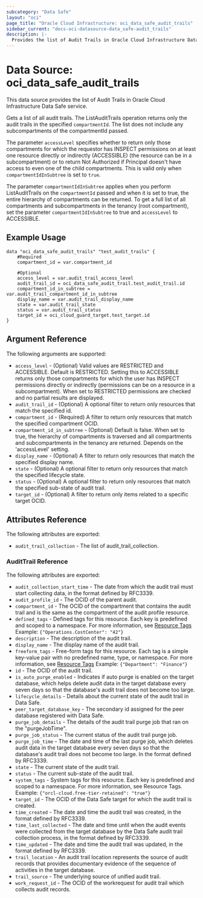 ```yaml
---
subcategory: "Data Safe"
layout: "oci"
page_title: "Oracle Cloud Infrastructure: oci_data_safe_audit_trails"
sidebar_current: "docs-oci-datasource-data_safe-audit_trails"
description: |-
  Provides the list of Audit Trails in Oracle Cloud Infrastructure Data Safe service
---
```


# Data Source: oci_data_safe_audit_trails
This data source provides the list of Audit Trails in Oracle Cloud Infrastructure Data Safe service.

Gets a list of all audit trails.
The ListAuditTrails operation returns only the audit trails in the specified `compartmentId`.
The list does not include any subcompartments of the compartmentId passed.

The parameter `accessLevel` specifies whether to return only those compartments for which the
requestor has INSPECT permissions on at least one resource directly
or indirectly (ACCESSIBLE) (the resource can be in a subcompartment) or to return Not Authorized if
Principal doesn't have access to even one of the child compartments. This is valid only when
`compartmentIdInSubtree` is set to `true`.

The parameter `compartmentIdInSubtree` applies when you perform ListAuditTrails on the
`compartmentId` passed and when it is set to true, the entire hierarchy of compartments can be returned.
To get a full list of all compartments and subcompartments in the tenancy (root compartment),
set the parameter `compartmentIdInSubtree` to true and `accessLevel` to ACCESSIBLE.


## Example Usage

```hcl
data "oci_data_safe_audit_trails" "test_audit_trails" {
	#Required
	compartment_id = var.compartment_id

	#Optional
	access_level = var.audit_trail_access_level
	audit_trail_id = oci_data_safe_audit_trail.test_audit_trail.id
	compartment_id_in_subtree = var.audit_trail_compartment_id_in_subtree
	display_name = var.audit_trail_display_name
	state = var.audit_trail_state
	status = var.audit_trail_status
	target_id = oci_cloud_guard_target.test_target.id
}
```

## Argument Reference

The following arguments are supported:

* `access_level` - (Optional) Valid values are RESTRICTED and ACCESSIBLE. Default is RESTRICTED. Setting this to ACCESSIBLE returns only those compartments for which the user has INSPECT permissions directly or indirectly (permissions can be on a resource in a subcompartment). When set to RESTRICTED permissions are checked and no partial results are displayed. 
* `audit_trail_id` - (Optional) A optional filter to return only resources that match the specified id.
* `compartment_id` - (Required) A filter to return only resources that match the specified compartment OCID.
* `compartment_id_in_subtree` - (Optional) Default is false. When set to true, the hierarchy of compartments is traversed and all compartments and subcompartments in the tenancy are returned. Depends on the 'accessLevel' setting. 
* `display_name` - (Optional) A filter to return only resources that match the specified display name. 
* `state` - (Optional) A optional filter to return only resources that match the specified lifecycle state.
* `status` - (Optional) A optional filter to return only resources that match the specified sub-state of audit trail.
* `target_id` - (Optional) A filter to return only items related to a specific target OCID.


## Attributes Reference

The following attributes are exported:

* `audit_trail_collection` - The list of audit_trail_collection.

### AuditTrail Reference

The following attributes are exported:

* `audit_collection_start_time` - The date from which the audit trail must start collecting data, in the format defined by RFC3339.
* `audit_profile_id` - The OCID of the  parent audit.
* `compartment_id` - The OCID of the compartment that contains the audit trail and is the same as the compartment of the audit profile resource. 
* `defined_tags` - Defined tags for this resource. Each key is predefined and scoped to a namespace. For more information, see [Resource Tags](https://docs.cloud.oracle.com/iaas/Content/General/Concepts/resourcetags.htm)  Example: `{"Operations.CostCenter": "42"}` 
* `description` - The description of the audit trail.
* `display_name` - The display name of the audit trail.
* `freeform_tags` - Free-form tags for this resource. Each tag is a simple key-value pair with no predefined name, type, or namespace. For more information, see [Resource Tags](https://docs.cloud.oracle.com/iaas/Content/General/Concepts/resourcetags.htm)  Example: `{"Department": "Finance"}` 
* `id` - The OCID of the audit trail.
* `is_auto_purge_enabled` - Indicates if auto purge is enabled on the target database, which helps delete audit data in the target database every seven days so that the database's audit trail does not become too large. 
* `lifecycle_details` - Details about the current state of the audit trail in Data Safe.
* `peer_target_database_key` - The secondary id assigned for the peer database registered with Data Safe.
* `purge_job_details` - The details of the audit trail purge job that ran on the "purgeJobTime".
* `purge_job_status` - The current status of the audit trail purge job.
* `purge_job_time` - The date and time of the last purge job, which deletes audit data in the target database every seven days so that the database's audit trail does not become too large. In the format defined by RFC3339. 
* `state` - The current state of the audit trail.
* `status` - The current sub-state of the audit trail.
* `system_tags` - System tags for this resource. Each key is predefined and scoped to a namespace. For more information, see Resource Tags. Example: `{"orcl-cloud.free-tier-retained": "true"}` 
* `target_id` - The OCID of the Data Safe target for which the audit trail is created.
* `time_created` - The date and time the audit trail was created, in the format defined by RFC3339.
* `time_last_collected` - The date and time until when the audit events were collected from the target database by the Data Safe audit trail  collection process, in the format defined by RFC3339. 
* `time_updated` - The date and time the audit trail was updated, in the format defined by RFC3339.
* `trail_location` - An audit trail location represents the source of audit records that provides documentary evidence of the sequence of activities in the target database. 
* `trail_source` - The underlying source of unified audit trail.
* `work_request_id` - The OCID of the workrequest for audit trail which collects audit records.

